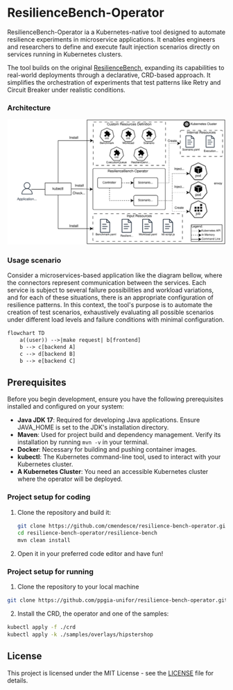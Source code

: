 # ResilienceBench-Operator


ResilienceBench-Operator ia a Kubernetes-native tool designed to automate resilience experiments in microservice applications. It enables engineers and researchers to define and execute fault injection scenarios directly on services running in Kubernetes clusters.

The tool builds on the original [ResilienceBench]((https://github.com/ppgia-unifor/resilience-bench)), expanding its capabilities to real-world deployments through a declarative, CRD-based approach. It simplifies the orchestration of experiments that test patterns like Retry and Circuit Breaker under realistic conditions.

### Architecture

![Architecture representation](./resiliencebench-operator-latest.svg)

### Usage scenario

Consider a microservices-based application like the diagram bellow, where the connectors represent communication between the services. Each service is subject to several failure possibilities and workload variations, and for each of these situations, there is an appropriate configuration of resilience patterns. In this context, the tool's purpose is to automate the creation of test scenarios, exhaustively evaluating all possible scenarios under different load levels and failure conditions with minimal configuration.

```mermaid
flowchart TD
    a((user)) -->|make request| b[frontend]
    b --> c[backend A]
    c --> d[backend B]
    b --> e[backend C]
```

## Prerequisites

Before you begin development, ensure you have the following prerequisites installed and configured on your system:

- **Java JDK 17**: Required for developing Java applications. Ensure JAVA_HOME is set to the JDK's installation directory.
- **Maven**: Used for project build and dependency management. Verify its installation by running `mvn -v` in your terminal.
- **Docker**: Necessary for building and pushing container images.
- **kubectl**: The Kubernetes command-line tool, used to interact with your Kubernetes cluster.
- **A Kubernetes Cluster**: You need an accessible Kubernetes cluster where the operator will be deployed.


### Project setup for coding

1. Clone the repository and build it:

   ```bash
   git clone https://github.com/cmendesce/resilience-bench-operator.git
   cd resilience-bench-operator/resilience-bench
   mvn clean install
   ```

2. Open it in your preferred code editor and have fun!

### Project setup for running

1. Clone the repository to your local machine

```bash
git clone https://github.com/ppgia-unifor/resilience-bench-operator.git
```

2. Install the CRD, the operator and one of the samples:


```bash
kubectl apply -f ./crd
kubectl apply -k ./samples/overlays/hipstershop
```

## License

This project is licensed under the MIT License - see the [LICENSE](license.md) file for details.
